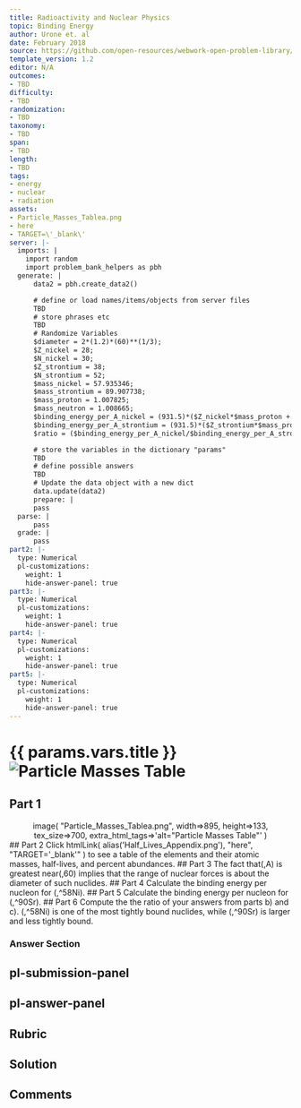 ```yaml
---
title: Radioactivity and Nuclear Physics
topic: Binding Energy
author: Urone et. al
date: February 2018
source: https://github.com/open-resources/webwork-open-problem-library/tree/master/Contrib/BrockPhysics/College_Physics_Urone/31.Radioactivity_and_Nuclear_Physics/31-06.Binding_Energy/NU_U17-31-06-006.pg
template_version: 1.2
editor: N/A
outcomes:
- TBD
difficulty:
- TBD
randomization:
- TBD
taxonomy:
- TBD
span:
- TBD
length:
- TBD
tags:
- energy
- nuclear
- radiation
assets:
- Particle_Masses_Tablea.png
- here
- TARGET=\'_blank\'
server: |-
  imports: |
    import random
    import problem_bank_helpers as pbh
  generate: |
      data2 = pbh.create_data2()

      # define or load names/items/objects from server files
      TBD
      # store phrases etc
      TBD
      # Randomize Variables
      $diameter = 2*(1.2)*(60)**(1/3);
      $Z_nickel = 28;
      $N_nickel = 30;
      $Z_strontium = 38;
      $N_strontium = 52;
      $mass_nickel = 57.935346;
      $mass_strontium = 89.907738;
      $mass_proton = 1.007825;
      $mass_neutron = 1.008665;
      $binding_energy_per_A_nickel = (931.5)*($Z_nickel*$mass_proton + $N_nickel*$mass_neutron - $mass_nickel)/($Z_nickel + $N_nickel);
      $binding_energy_per_A_strontium = (931.5)*($Z_strontium*$mass_proton + $N_strontium*$mass_neutron - $mass_strontium)/($Z_strontium + $N_strontium);
      $ratio = ($binding_energy_per_A_nickel/$binding_energy_per_A_strontium);

      # store the variables in the dictionary "params"
      TBD
      # define possible answers
      TBD
      # Update the data object with a new dict
      data.update(data2)
      prepare: |
      pass
  parse: |
      pass
  grade: |
      pass
part2: |-
  type: Numerical
  pl-customizations:
    weight: 1
    hide-answer-panel: true
part3: |-
  type: Numerical
  pl-customizations:
    weight: 1
    hide-answer-panel: true
part4: |-
  type: Numerical
  pl-customizations:
    weight: 1
    hide-answer-panel: true
part5: |-
  type: Numerical
  pl-customizations:
    weight: 1
    hide-answer-panel: true
---
```


# {{ params.vars.title }}![Particle Masses Table](Particle_Masses_Tablea.png)

## Part 1 
<center> image( "Particle_Masses_Tablea.png", width=>895, height=>133,  tex_size=>700, extra_html_tags=>'alt="Particle Masses Table"' ) </center> 
## Part 2 
Click  htmlLink( alias('Half_Lives_Appendix.png'), "here", "TARGET='_blank'" )  to see a table of the elements and their atomic masses, half-lives, and percent abundances. 
## Part 3 
The fact that(,A) is greatest near(,60) implies that the range of nuclear forces is about the diameter of such nuclides. 
## Part 4 
Calculate the binding energy per nucleon for (,^58Ni). 
## Part 5 
Calculate the binding energy per nucleon for (,^90Sr). 
## Part 6 
Compute the the ratio of your answers from parts b) and c). (,^58Ni) is one of the most tightly bound nuclides, while (,^90Sr) is larger and less tightly bound. 


### Answer Section 


## pl-submission-panel 


## pl-answer-panel 


## Rubric 


## Solution 


## Comments 


